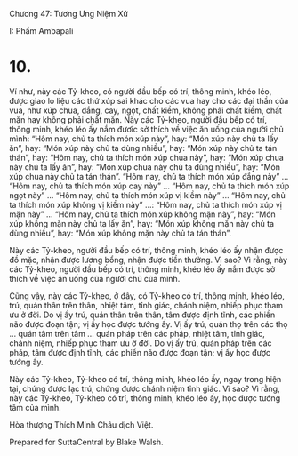  

Chương 47: Tương Ưng Niệm Xứ

I: Phẩm Ambapāli

# 10.

Ví như, này các Tỷ-kheo, có người đầu bếp có trí, thông minh, khéo léo, được giao lo liệu các thứ xúp sai khác cho các vua hay cho các đại thần của vua, như xúp chua, đắng, cay, ngọt, chất kiềm, không phải chất kiềm, chất mặn hay không phải chất mặn. Này các Tỷ-kheo, người đầu bếp có trí, thông minh, khéo léo ấy nắm đươĩc sở thích về việc ăn uống của người chủ mình: “Hôm nay, chủ ta thích món xúp này”, hay: “Món xúp này chủ ta lấy ăn”, hay: “Món xúp này chủ ta dùng nhiều”, hay: “Món xúp này chủ ta tán thán”, hay: “Hôm nay, chủ ta thích món xúp chua này”, hay: “Món xúp chua này chủ ta lấy ăn”, hay: “Món xúp chua này chủ ta dùng nhiều”, hay: “Món xúp chua này chủ ta tán thán”. “Hôm nay, chủ ta thích món xúp đắng này” … “Hôm nay, chủ ta thích món xúp cay này” … “Hôm nay, chủ ta thích món xúp ngọt này” … “Hôm nay, chủ ta thích món xúp vị kiềm này” … “Hôm nay, chủ ta thích món xúp không vị kiềm này” …: “Hôm nay, chủ ta thích món xúp vị mặn này” … “Hôm nay, chủ ta thích món xúp không mặn này”, hay: “Món xúp không mặn này chủ ta lấy ăn”, hay: “Món xúp không mặn này chủ ta dùng nhiều”, hay: “Món xúp không mặn này chủ ta tán thán”.

Này các Tỷ-kheo, người đầu bếp có trí, thông minh, khéo léo ấy nhận được đồ mặc, nhận được lương bổng, nhận được tiền thưởng. Vì sao? Vì rằng, này các Tỷ-kheo, người đầu bếp có trí, thông minh, khéo léo ấy nắm được sở thích về việc ăn uống của người chủ của mình.

Cũng vậy, này các Tỷ-kheo, ở đây, có Tỷ-kheo có trí, thông minh, khéo léo, trú, quán thân trên thân, nhiệt tâm, tỉnh giác, chánh niệm, nhiếp phục tham ưu ở đời. Do vị ấy trú, quán thân trên thân, tâm được định tĩnh, các phiền não được đoạn tận; vị ấy học được tướng ấy. Vị ấy trú, quán thọ trên các thọ … quán tâm trên tâm … quán pháp trên các pháp, nhiệt tâm, tỉnh giác, chánh niệm, nhiếp phục tham ưu ở đời. Do vị ấy trú, quán pháp trên các pháp, tâm được định tĩnh, các phiền não được đoạn tận; vị ấy học được tướng ấy.

Này các Tỷ-kheo, Tỷ-kheo có trí, thông minh, khéo léo ấy, ngay trong hiện tại, chứng được lạc trú, chứng được chánh niệm tỉnh giác. Vì sao? Vì rằng, này các Tỷ-kheo, Tỷ-kheo có trí, thông minh, khéo léo ấy, học được tướng tâm của mình.

Hòa thượng Thích Minh Châu dịch Việt.

Prepared for SuttaCentral by Blake Walsh.
